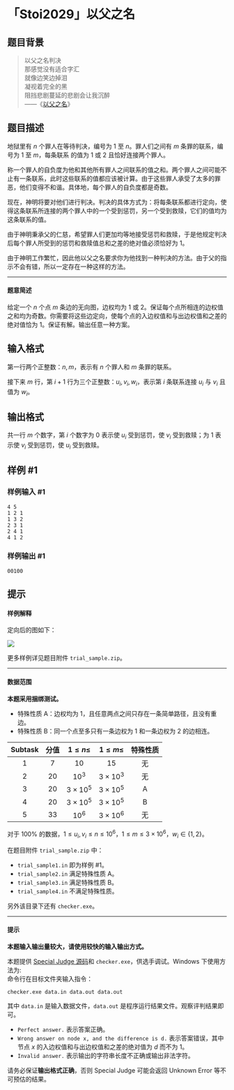 # 「Stoi2029」以父之名

## 题目背景

> 以父之名判决  
> 那感觉没有适合字汇  
> 就像边笑边掉泪  
> 凝视着完全的黑  
> 阻挡悲剧蔓延的悲剧会让我沉醉  
> ——《[以父之名](https://www.bilibili.com/video/BV1fx411N7bU?p=36)》

## 题目描述

地狱里有 $n$ 个罪人在等待判决，编号为 $1$ 至 $n$。罪人们之间有 $m$ 条罪的联系，编号为 $1$ 至 $m$，每条联系 的值为 $1$ 或 $2$ 且恰好连接两个罪人。

称一个罪人的自负度为他和其他所有罪人之间联系的值之和。两个罪人之间可能不止有一条联系，此时这些联系的值都应该被计算。由于这些罪人承受了太多的罪恶，他们变得不和谐。具体地，每个罪人的自负度都是奇数。

现在，神明将要对他们进行判决。判决的具体方式为：将每条联系都进行定向，使得这条联系所连接的两个罪人中的一个受到惩罚，另一个受到救赎，它们的值均为这条联系的值。

由于神明秉承父的仁慈，希望罪人们更加均等地接受惩罚和救赎，于是他规定判决后每个罪人所受到的惩罚和救赎值总和之差的绝对值必须恰好为 $1$。

由于神明工作繁忙，因此他以父之名要求你为他找到一种判决的方法。由于父的指示不会有错，所以一定存在一种这样的方法。

---

#### 题意简述

给定一个 $n$ 个点 $m$ 条边的无向图，边权均为 $1$ 或 $2$。保证每个点所相连的边权值之和均为奇数。你需要将这些边定向，使每个点的入边权值和与出边权值和之差的绝对值恰为 $1$。保证有解。输出任意一种方案。

## 输入格式

第一行两个正整数：$n,m$，表示有 $n$ 个罪人和 $m$ 条罪的联系。

接下来 $m$ 行，第 $i+1$ 行为三个正整数：$u_i,v_i,w_i$，表示第 $i$ 条联系连接 $u_i$ 与 $v_i$ 且值为 $w_i$。

## 输出格式

共一行 $m$ 个数字，第 $i$ 个数字为 $0$ 表示使 $u_i$ 受到惩罚，使 $v_i$ 受到救赎；为 $1$ 表示使 $v_i$ 受到惩罚，使 $u_i$ 受到救赎。

## 样例 #1

### 样例输入 #1
```
4 5
1 2 1
1 3 2
2 3 1
2 4 1
4 1 2
```

### 样例输出 #1

```
00100
```

## 提示

#### 样例解释

定向后的图如下：

![](https://cdn.luogu.com.cn/upload/image_hosting/uhz96nbm.png)

更多样例详见题目附件 `trial_sample.zip`。

------

#### 数据范围

**本题采用捆绑测试。**

- 特殊性质 A：边权均为 $1$，且任意两点之间只存在一条简单路径，且没有重边。
- 特殊性质 B：同一个点至多只有一条边权为 $1$ 和一条边权为 $2$ 的边相连。

| Subtask | 分值 | $1\le n \le$ | $1\le m \le$ | 特殊性质 | 
| :-: | :-: | :-: | :-: | :-: |
| $1$ | $7$ | $10$ | $15$ | 无 | 
| $2$ |  $20$ |$10^3$ | $3\times10^3$ | 无 |
| $3$ |  $20$ |$3 \times 10^5$ | $3 \times 10^5$ | A |
| $4$ | $20$ |$3 \times 10^5$ | $3 \times 10^5$ | B | 
| $5$ |  $33$ |$10^6$ | $3 \times 10^6$ | 无 |

对于 $100\%$ 的数据，$1 \le u_i,v_i \le n \le 10^6$，$1 \le m \le 3 \times 10^6$，$w_i \in \{1,2\}$。

在题目附件 `trial_sample.zip` 中：

- `trial_sample1.in` 即为样例 #1。
- `trial_sample2.in` 满足特殊性质 A。
- `trial_sample3.in` 满足特殊性质 B。
- `trial_sample4.in` 不满足特殊性质。

另外该目录下还有 `checker.exe`。

------

#### 提示

**本题输入输出量较大，请使用较快的输入输出方式。**

本题提供 [Special Judge 源码](https://www.luogu.com.cn/paste/7albhubs)和 `checker.exe`，供选手调试。Windows 下使用方法为:  
命令行在目标文件夹输入指令：
```
checker.exe data.in data.out data.out
```
其中 `data.in` 是输入数据文件，`data.out` 是程序运行结果文件。观察评判结果即可。

- `Perfect answer.` 表示答案正确。
-  `Wrong answer on node x, and the difference is d.` 表示答案错误，其中节点 $x$ 的入边权值和与出边权值和之差的绝对值为 $d$ 而不为 $1$。
- `Invalid answer.` 表示输出的字符串长度不正确或输出非法字符。

请务必保证**输出格式正确**，否则 Special Judge 可能会返回 Unknown Error 等不可预估的结果。
